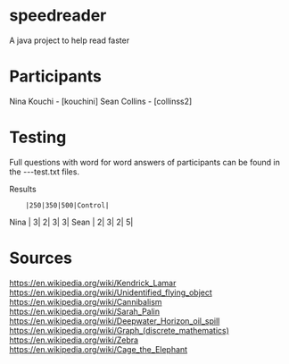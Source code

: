 # speedreader
A java project to help read faster

# Participants
Nina Kouchi - [kouchini]
Sean Collins - [collinss2]

# Testing
Full questions with word for word answers of participants can be found in the ---test.txt files.


Results

        |250|350|500|Control|
Nina    |  3|  2|  3|      3|
Sean    |  2|  3|  2|      5|



# Sources
https://en.wikipedia.org/wiki/Kendrick_Lamar
https://en.wikipedia.org/wiki/Unidentified_flying_object
https://en.wikipedia.org/wiki/Cannibalism
https://en.wikipedia.org/wiki/Sarah_Palin
https://en.wikipedia.org/wiki/Deepwater_Horizon_oil_spill
https://en.wikipedia.org/wiki/Graph_(discrete_mathematics)
https://en.wikipedia.org/wiki/Zebra
https://en.wikipedia.org/wiki/Cage_the_Elephant
